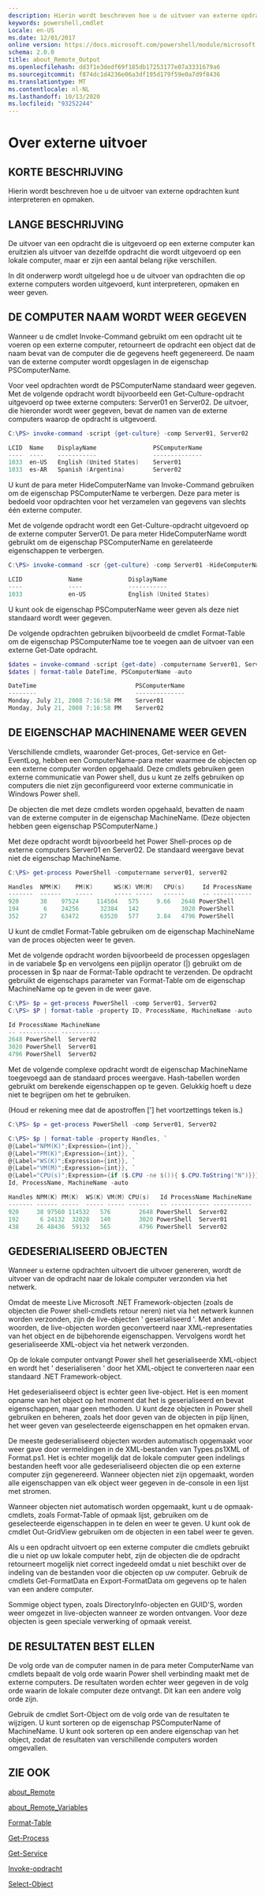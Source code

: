 ```yaml
---
description: Hierin wordt beschreven hoe u de uitvoer van externe opdrachten kunt interpreteren en opmaken.
keywords: powershell,cmdlet
Locale: en-US
ms.date: 12/01/2017
online version: https://docs.microsoft.com/powershell/module/microsoft.powershell.core/about/about_remote_output?view=powershell-6&WT.mc_id=ps-gethelp
schema: 2.0.0
title: about_Remote_Output
ms.openlocfilehash: dd3f1e3dedf69f185db17253177e07a3331679a6
ms.sourcegitcommit: f874dc1d4236e06a3df195d179f59e0a7d9f8436
ms.translationtype: MT
ms.contentlocale: nl-NL
ms.lasthandoff: 10/13/2020
ms.locfileid: "93252244"
---
```

# <a name="about-remote-output"></a>Over externe uitvoer

## <a name="short-description"></a>KORTE BESCHRIJVING
Hierin wordt beschreven hoe u de uitvoer van externe opdrachten kunt interpreteren en opmaken.

## <a name="long-description"></a>LANGE BESCHRIJVING

De uitvoer van een opdracht die is uitgevoerd op een externe computer kan eruitzien als uitvoer van dezelfde opdracht die wordt uitgevoerd op een lokale computer, maar er zijn een aantal belang rijke verschillen.

In dit onderwerp wordt uitgelegd hoe u de uitvoer van opdrachten die op externe computers worden uitgevoerd, kunt interpreteren, opmaken en weer geven.

## <a name="displaying-the-computer-name"></a>DE COMPUTER NAAM WORDT WEER GEGEVEN

Wanneer u de cmdlet Invoke-Command gebruikt om een opdracht uit te voeren op een externe computer, retourneert de opdracht een object dat de naam bevat van de computer die de gegevens heeft gegenereerd. De naam van de externe computer wordt opgeslagen in de eigenschap PSComputerName.

Voor veel opdrachten wordt de PSComputerName standaard weer gegeven. Met de volgende opdracht wordt bijvoorbeeld een Get-Culture-opdracht uitgevoerd op twee externe computers: Server01 en Server02. De uitvoer, die hieronder wordt weer gegeven, bevat de namen van de externe computers waarop de opdracht is uitgevoerd.

```powershell
C:\PS> invoke-command -script {get-culture} -comp Server01, Server02

LCID  Name    DisplayName                PSComputerName
----  ----    -----------                --------------
1033  en-US   English (United States)    Server01
1033  es-AR   Spanish (Argentina)        Server02
```

U kunt de para meter HideComputerName van Invoke-Command gebruiken om de eigenschap PSComputerName te verbergen. Deze para meter is bedoeld voor opdrachten voor het verzamelen van gegevens van slechts één externe computer.

Met de volgende opdracht wordt een Get-Culture-opdracht uitgevoerd op de externe computer Server01. De para meter HideComputerName wordt gebruikt om de eigenschap PSComputerName en gerelateerde eigenschappen te verbergen.

```powershell
C:\PS> invoke-command -scr {get-culture} -comp Server01 -HideComputerName

LCID             Name             DisplayName
----             ----             -----------
1033             en-US            English (United States)
```

U kunt ook de eigenschap PSComputerName weer geven als deze niet standaard wordt weer gegeven.

De volgende opdrachten gebruiken bijvoorbeeld de cmdlet Format-Table om de eigenschap PSComputerName toe te voegen aan de uitvoer van een externe Get-Date opdracht.

```powershell
$dates = invoke-command -script {get-date} -computername Server01, Server02
$dates | format-table DateTime, PSComputerName -auto

DateTime                            PSComputerName
--------                            --------------
Monday, July 21, 2008 7:16:58 PM    Server01
Monday, July 21, 2008 7:16:58 PM    Server02
```

## <a name="displaying-the-machinename-property"></a>DE EIGENSCHAP MACHINENAME WEER GEVEN

Verschillende cmdlets, waaronder Get-proces, Get-service en Get-EventLog, hebben een ComputerName-para meter waarmee de objecten op een externe computer worden opgehaald.
Deze cmdlets gebruiken geen externe communicatie van Power shell, dus u kunt ze zelfs gebruiken op computers die niet zijn geconfigureerd voor externe communicatie in Windows Power shell.

De objecten die met deze cmdlets worden opgehaald, bevatten de naam van de externe computer in de eigenschap MachineName. (Deze objecten hebben geen eigenschap PSComputerName.)

Met deze opdracht wordt bijvoorbeeld het Power Shell-proces op de externe computers Server01 en Server02. De standaard weergave bevat niet de eigenschap MachineName.

```powershell
C:\PS> get-process PowerShell -computername server01, server02

Handles  NPM(K)    PM(K)      WS(K) VM(M)   CPU(s)     Id ProcessName
-------  ------    -----      ----- -----   ------     -- -----------
920      38    97524     114504   575     9.66   2648 PowerShell
194       6    24256      32384   142            3020 PowerShell
352      27    63472      63520   577     3.84   4796 PowerShell
```

U kunt de cmdlet Format-Table gebruiken om de eigenschap MachineName van de proces objecten weer te geven.

Met de volgende opdracht worden bijvoorbeeld de processen opgeslagen in de variabele $p en vervolgens een pijplijn operator (|) gebruikt om de processen in $p naar de Format-Table opdracht te verzenden. De opdracht gebruikt de eigenschaps parameter van Format-Table om de eigenschap MachineName op te geven in de weer gave.

```powershell
C:\PS> $p = get-process PowerShell -comp Server01, Server02
C:\PS> $P | format-table -property ID, ProcessName, MachineName -auto

Id ProcessName MachineName
-- ----------- -----------
2648 PowerShell  Server02
3020 PowerShell  Server01
4796 PowerShell  Server02
```

Met de volgende complexe opdracht wordt de eigenschap MachineName toegevoegd aan de standaard proces weergave. Hash-tabellen worden gebruikt om berekende eigenschappen op te geven. Gelukkig hoeft u deze niet te begrijpen om het te gebruiken.

(Houd er rekening mee dat de apostroffen ['] het voortzettings teken is.)

```powershell
C:\PS> $p = get-process PowerShell -comp Server01, Server02

C:\PS> $p | format-table -property Handles, `
@{Label="NPM(K)";Expression={int}}, `
@{Label="PM(K)";Expression={int}}, `
@{Label="WS(K)";Expression={int}}, `
@{Label="VM(M)";Expression={int}}, `
@{Label="CPU(s)";Expression={if ($.CPU -ne $()){ $.CPU.ToString("N")}}}, `
Id, ProcessName, MachineName -auto

Handles NPM(K) PM(K)  WS(K) VM(M) CPU(s)   Id ProcessName MachineName
------- ------ -----  ----- ----- ------   -- ----------- -----------
920     38 97560 114532   576        2648 PowerShell  Server02
192      6 24132  32028   140        3020 PowerShell  Server01
438     26 48436  59132   565        4796 PowerShell  Server02

```

## <a name="deserialized-objects"></a>GEDESERIALISEERD OBJECTEN

Wanneer u externe opdrachten uitvoert die uitvoer genereren, wordt de uitvoer van de opdracht naar de lokale computer verzonden via het netwerk.

Omdat de meeste Live Microsoft .NET Framework-objecten (zoals de objecten die Power shell-cmdlets retour neren) niet via het netwerk kunnen worden verzonden, zijn de live-objecten ' geserialiseerd '. Met andere woorden, de live-objecten worden geconverteerd naar XML-representaties van het object en de bijbehorende eigenschappen. Vervolgens wordt het geserialiseerde XML-object via het netwerk verzonden.

Op de lokale computer ontvangt Power shell het geserialiseerde XML-object en wordt het ' deserialiseren ' door het XML-object te converteren naar een standaard .NET Framework-object.

Het gedeserialiseerd object is echter geen live-object. Het is een moment opname van het object op het moment dat het is geserialiseerd en bevat eigenschappen, maar geen methoden. U kunt deze objecten in Power shell gebruiken en beheren, zoals het door geven van de objecten in pijp lijnen, het weer geven van geselecteerde eigenschappen en het opmaken ervan.

De meeste gedeserialiseerd objecten worden automatisch opgemaakt voor weer gave door vermeldingen in de XML-bestanden van Types.ps1XML of Format.ps1. Het is echter mogelijk dat de lokale computer geen indelings bestanden heeft voor alle gedeserialiseerd objecten die op een externe computer zijn gegenereerd. Wanneer objecten niet zijn opgemaakt, worden alle eigenschappen van elk object weer gegeven in de-console in een lijst met stromen.

Wanneer objecten niet automatisch worden opgemaakt, kunt u de opmaak-cmdlets, zoals Format-Table of opmaak lijst, gebruiken om de geselecteerde eigenschappen in te delen en weer te geven. U kunt ook de cmdlet Out-GridView gebruiken om de objecten in een tabel weer te geven.

Als u een opdracht uitvoert op een externe computer die cmdlets gebruikt die u niet op uw lokale computer hebt, zijn de objecten die de opdracht retourneert mogelijk niet correct ingedeeld omdat u niet beschikt over de indeling van de bestanden voor die objecten op uw computer. Gebruik de cmdlets Get-FormatData en Export-FormatData om gegevens op te halen van een andere computer.

Sommige object typen, zoals DirectoryInfo-objecten en GUID'S, worden weer omgezet in live-objecten wanneer ze worden ontvangen. Voor deze objecten is geen speciale verwerking of opmaak vereist.

## <a name="ordering-the-results"></a>DE RESULTATEN BEST ELLEN

De volg orde van de computer namen in de para meter ComputerName van cmdlets bepaalt de volg orde waarin Power shell verbinding maakt met de externe computers. De resultaten worden echter weer gegeven in de volg orde waarin de lokale computer deze ontvangt. Dit kan een andere volg orde zijn.

Gebruik de cmdlet Sort-Object om de volg orde van de resultaten te wijzigen. U kunt sorteren op de eigenschap PSComputerName of MachineName. U kunt ook sorteren op een andere eigenschap van het object, zodat de resultaten van verschillende computers worden omgevallen.

## <a name="see-also"></a>ZIE OOK

[about_Remote](about_Remote.md)

[about_Remote_Variables](about_Remote_Variables.md)

[Format-Table](xref:Microsoft.PowerShell.Utility.Format-Table)

[Get-Process](xref:Microsoft.PowerShell.Management.Get-Process)

[Get-Service](xref:Microsoft.PowerShell.Management.Get-Service)

[Invoke-opdracht](xref:Microsoft.PowerShell.Core.Invoke-Command)

[Select-Object](xref:Microsoft.PowerShell.Utility.Select-Object)

